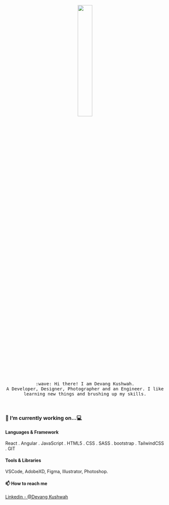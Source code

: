                                                                 

<!--
**DEVANGKUSHWAH/DEVANGKUSHWAH** is a ✨ _special_ ✨ repository because its `README.md` (this file) appears on your GitHub profile.

Here are some ideas to get you started:

- 🔭 I’m currently working on 
- 🌱 I’m currently learning ...
- 👯 I’m looking to collaborate on ...
- 🤔 I’m looking for help with ...
- 💬 Ask me about ...
- 📫 How to reach me: ...
- 😄 Pronouns: ...
- ⚡ Fun fact: ...
https://i.pinimg.com/originals/99/20/a8/9920a890cd16cc72d1546baeff7edfe0.gif
https://1.bp.blogspot.com/-tjA7r2EyLMA/Up1ZHuf4soI/AAAAAAAAASc/uqzbXGsUC6g/s640/elf-walk-cycle.gif
https://cdn.dribbble.com/users/906441/screenshots/6364613/walkcyclevector24_dribbble.gif
https://dribbble.com/shots/15056983-Motion-Secrets
https://cdn.dribbble.com/users/348324/screenshots/7056436/media/c6e6aac894c4b54dbcea472ed156d398.mp4
https://cdn.dribbble.com/users/287797/screenshots/15056983/media/10984afe4ea14297efd0140a7f0d9236.gif
-->

                                                             
 <p align="center">
  <img src="https://cdn.dribbble.com/users/348324/screenshots/9609941/media/684b03c6d4f3ba8a1d57c30319eb4e65.gif" width="30%">
  <br><br>
 <samp>
    :wave: Hi there! I am Devang Kushwah. <br>
     A  Developer, Designer, Photographer and an Engineer. I like learning new things and brushing up my skills.
  </samp>
  <br>
  <br>
  <br>

  ### 🔭 I’m currently working on...💻

  #### Languages & Framework
  React . Angular . JavaScript . HTML5 . CSS . SASS . bootstrap . TailwindCSS . GIT 
   
  #### Tools & Libraries
  VSCode, AdobeXD, Figma, Illustrator, Photoshop.
  
  #### 📫 How to reach me
  [Linkedin - @Devang Kushwah](https://www.linkedin.com/in/devang-kushwah-6535a0175/)
</p>
